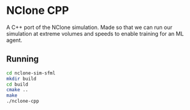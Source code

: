 # NClone CPP

A C++ port of the NClone simulation.
Made so that we can run our simulation at extreme volumes and speeds to enable
training for an ML agent.

## Running

```bash
cd nclone-sim-sfml
mkdir build
cd build
cmake ..
make
./nclone-cpp
```
